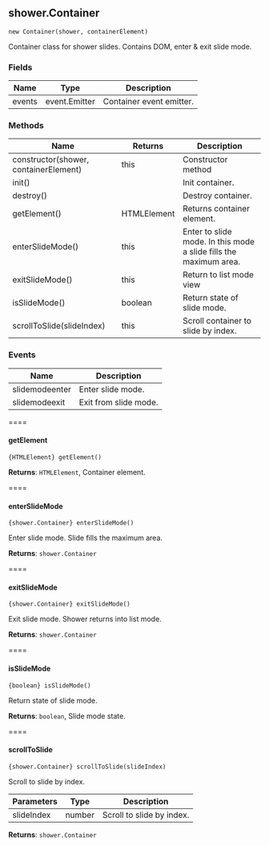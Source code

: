 ## shower.Container
`new Container(shower, containerElement)`

Container class for shower slides. Contains DOM,
enter & exit slide mode.

### Fields
|Name                            |Type          | Description |
|--------------------------------|--------------|-------------|
|events                          |event.Emitter |Container event emitter.

### Methods
|Name                            |Returns       | Description |
|--------------------------------|--------------|-------------|
|constructor(shower, containerElement)|this     |Constructor method
|init()                          |              |Init container.
|destroy()                       |              |Destroy container.
|getElement()                    |HTMLElement   |Returns container element.
|enterSlideMode()                |this          |Enter to slide mode. In this mode a slide fills the maximum area.
|exitSlideMode()                 |this          |Return to list mode view
|isSlideMode()                   |boolean       |Return state of slide mode.
|scrollToSlide(slideIndex)       |this          |Scroll container to slide by index.

### Events
|Name           |Description
|---------------|--------------
|slidemodeenter |Enter slide mode.
|slidemodeexit  |Exit from slide mode.

====
#### getElement
`{HTMLElement} getElement()` 

**Returns**: `HTMLElement`, Container element.

====
#### enterSlideMode 
`{shower.Container} enterSlideMode()`

Enter slide mode.
Slide fills the maximum area.

**Returns**: `shower.Container`

====
#### exitSlideMode
`{shower.Container} exitSlideMode()`

Exit slide mode.
Shower returns into list mode.

**Returns**: `shower.Container`

====
#### isSlideMode
`{boolean} isSlideMode()`

Return state of slide mode.

**Returns**: `boolean`, Slide mode state.

====
#### scrollToSlide
`{shower.Container} scrollToSlide(slideIndex)`

Scroll to slide by index.

|Parameters         |Type                   |Description
|-------------------|-----------------------|------------------------------------
|slideIndex         |number                 |Scroll to slide by index.

**Returns**: `shower.Container`
